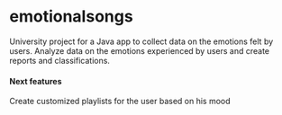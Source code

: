 # emotionalsongs
University project for a Java app to collect data on the emotions felt by users.
Analyze data on the emotions experienced by users and create reports and classifications.

#### Next features
Create customized playlists for the user based on his mood
